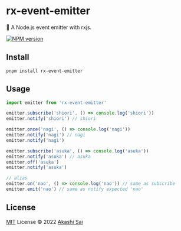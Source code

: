 # rx-event-emitter

📢 A Node.js event emitter with rxjs.

[![NPM version](https://img.shields.io/npm/v/rx-event-emitter?color=a1b858&label=)](https://www.npmjs.com/package/rx-event-emitter)

## Install

```shell
pnpm install rx-event-emitter
```

## Usage

```ts
import emitter from 'rx-event-emitter'

emitter.subscribe('shiori', () => console.log('shiori'))
emitter.notify('shiori') // shiori

emitter.once('nagi', () => console.log('nagi'))
emitter.notify('nagi') // nagi
emitter.notify('nagi')

emitter.subscribe('asuka', () => console.log('asuka'))
emitter.notify('asuka') // asuka
emitter.off('asuka')
emitter.notify('asuka')

// alias
emitter.on('nao', () => console.log('nao')) // same as subscribe
emitter.emit('nao') // same as notify expected 'nao'
```

## License

[MIT](./LICENSE) License © 2022 [Akashi Sai](https://github.com/akashigakki)
